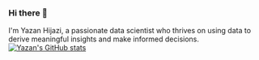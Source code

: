 ### Hi there 👋
I'm Yazan Hijazi, a passionate data scientist who thrives on using data to derive meaningful insights and make informed decisions.
[![Yazan's GitHub stats](https://github-readme-stats.vercel.app/api?username=yazanhijazii)](https://github.com/yaznhijazii/github-readme-stats)
